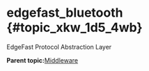 # edgefast\_bluetooth {#topic_xkw_1d5_4wb}

EdgeFast Protocol Abstraction Layer

**Parent topic:**[Middleware](../topics/middleware.md)

